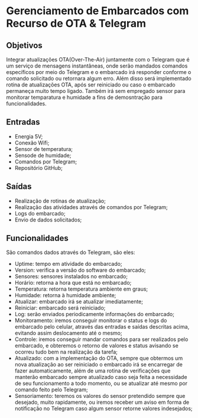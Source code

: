 # Gerenciamento de Embarcados com Recurso de OTA & Telegram
## Objetivos
Integrar atualizações OTA(Over-The-Air) juntamente com o Telegram que é um serviço de mensagens instantâneas, onde serão mandados comandos específicos por meio do Telegram e o embarcado irá responder conforme o comando solicitado ou retornara algum erro. Além disso será implementado rotina de atualizações OTA, após ser reiniciado ou caso o embarcado permaneça muito tempo ligado. Também irá sem empregado sensor para monitorar temparatura e humidade a fins de demosntração para funcionalidades.

## Entradas
  * Energia 5V;
  * Conexão Wifi;
  * Sensor de temperatura;
  * Sensode de humidade;
  * Comandos por Telegram;
  * Repositório GitHub;

## Saídas
  * Realização de rotinas de atualização;
  * Realização das atividades através de comandos por Telegram;
  * Logs do embarcado;
  * Envio de dados solicitados;

## Funcionalidades
São comandos dados através do Telegram, são eles:  
  * Uptime: tempo em atividade do embarcado;
  * Version: verifica a versão do software do embarcado;
  * Sensores: sensores instalados no embarcado;
  * Horário: retorna a hora que está no embarcado;
  * Temperatura: retorna temperatura ambiente em graus;
  * Humidade: retorna à humidade ambiente;
  * Atualizar: embarcado irá se atualizar imediatamente;
  * Reiniciar: embarcado será reiniciado;
  * Log: serão enviados periodicamente informações do embarcado;
  * Monitoramento: iremos conseguir monitorar o status e logs do embarcado pelo celular, através das entradas e saídas descritas acima, evitando assim deslocamento até o mesmo;
  * Controle: iremos conseguir mandar comandos para ser realizados pelo embarcado, e obteremos o retorno de valores e status avisando se ocorreu tudo bem na realização da tarefa;
  * Atualizado: com a implementação do OTA, sempre que obtermos um nova atualização ao ser reiniciado o embarcado irá se encarregar de fazer automaticamente, além de uma rotina de verificações que manterão embarcado sempre atualizado caso seja feita a necessidade de seu funcionamento a todo momento, ou se atualizar até mesmo por comando feito pelo Telegram;
  * Sensoriamento: teremos os valores do sensor pretendido sempre que desejado, muito rapidamente, ou iremos receber um aviso em forma de notificação no Telegram caso algum sensor retorne valores indesejados;

